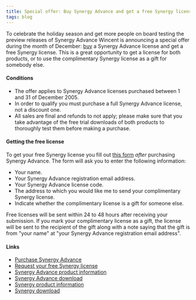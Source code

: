 ```yaml
---
title: Special offer: Buy Synergy Advance and get a free Synergy license
tags: blog
---
```


To celebrate the holiday season and get more people on board testing the preview releases of Synergy Advance Wincent is announcing a special offer during the month of December: [buy](https://secure.wincent.com/a/products/synergy-advance/purchase/) a Synergy Advance license and get a free Synergy license. This is a great opportunity to get a license for both products, or to use the complimentary Synergy license as a gift for somebody else.

#### Conditions

-   The offer applies to Synergy Advance licenses purchased between 1 and 31 of December 2005.
-   In order to qualify you must purchase a full Synergy Advance license, not a discount one.
-   All sales are final and refunds to not apply; please make sure that you take advantage of the free trial downloads of both products to thoroughly test them before making a purchase.

#### Getting the free license

To get your free Synergy license you fill out [this form](https://secure.wincent.com/a/store/synergy-offer/) _after_ purchasing Synergy Advance. The form will ask you to enter the following information:

-   Your name.
-   Your Synergy Advance registration email address.
-   Your Synergy Advance license code.
-   The address to which you would like me to send your complimentary Synergy license.
-   Indicate whether the complimentary license is a gift for someone else.

Free licenses will be sent within 24 to 48 hours after receiving your submission. If you mark your complimentary license as a gift, the license will be sent to the recipient of the gift along with a note saying that the gift is from "your name" at "your Synergy Advance registration email address".

#### Links

-   [Purchase Synergy Advance](https://secure.wincent.com/a/products/synergy-advance/purchase/)
-   [Request your free Synergy license](https://secure.wincent.com/a/store/synergy-offer/)
-   [Synergy Advance product information](http://www.wincent.com/a/products/synergy-advance/)
-   [Synergy Advance download](http://www.wincent.com/a/products/synergy-classic/download/)
-   [Synergy product information](http://www.wincent.com/a/products/synergy-classic/)
-   [Synergy download](http://www.wincent.com/a/products/synergy-advance/download/)
